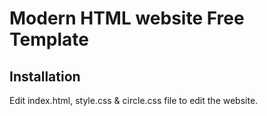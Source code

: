 # Modern HTML website Free Template

## Installation

Edit index.html, style.css & circle.css file to edit the website. 

